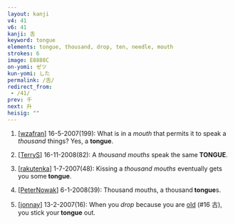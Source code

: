 ```yaml
---
layout: kanji
v4: 41
v6: 41
kanji: 舌
keyword: tongue
elements: tongue, thousand, drop, ten, needle, mouth
strokes: 6
image: E8888C
on-yomi: ゼツ
kun-yomi: した
permalink: /舌/
redirect_from:
 - /41/
prev: 千
next: 升
heisig: ""
---
```


1) [<a href="http://kanji.koohii.com/profile/wzafran">wzafran</a>] 16-5-2007(199): What is in a <em>mouth</em> that permits it to speak a <em>thousand</em> things? Yes, a <strong>tongue</strong>.

2) [<a href="http://kanji.koohii.com/profile/TerryS">TerryS</a>] 16-11-2008(82): A <em>thousand mouths</em> speak the same<strong> TONGUE</strong>.

3) [<a href="http://kanji.koohii.com/profile/rakutenka">rakutenka</a>] 1-7-2007(48): Kissing a <em>thousand</em> <em>mouths</em> eventually gets you some<strong> tongue</strong>.

4) [<a href="http://kanji.koohii.com/profile/PeterNowak">PeterNowak</a>] 6-1-2008(39): Thousand mouths, a thousand<strong> tongue</strong>s.

5) [<a href="http://kanji.koohii.com/profile/jonnay">jonnay</a>] 13-2-2007(16): When you <em>drop</em> because you are <a href="../v4/16.html">old</a> (#16 古), you stick your<strong> tongue</strong> out.

